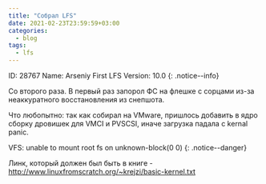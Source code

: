 ```yaml
---
title: "Собрал LFS"
date: 2021-02-23T23:59:59+03:00
categories:
  - blog
tags:
  - lfs
---
```


ID: 28767
Name: Arseniy
First LFS Version: 10.0
{: .notice--info}

Со второго раза. В первый раз запорол ФС на флешке с сорцами из-за неаккуратного восстановления из снепшота.

Что любопытно: так как собирал на VMware, пришлось добавить в ядро сборку дровишек для VMCI и PVSCSI, иначе загрузка падала с kernal panic.

VFS: unable to mount root fs on unknown-block(0 0)
{: .notice--danger}

Линк, который должен был быть в книге - http://www.linuxfromscratch.org/~krejzi/basic-kernel.txt
